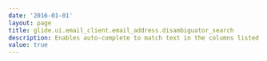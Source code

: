 ```yaml
---
date: '2016-01-01'
layout: page
title: glide.ui.email_client.email_address.disambiguator_search
description: Enables auto-complete to match text in the columns listed in the glide.ui.email_client.email_address.disambiguator property. Set this attribute to true to enable auto-complete to match text in all reference field columns. 
value: true 
---
```

